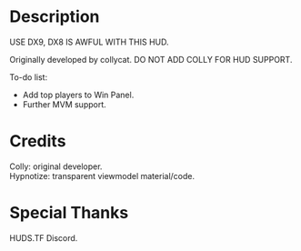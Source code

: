# Description

USE DX9, DX8 IS AWFUL WITH THIS HUD.  
  
Originally developed by collycat. DO NOT ADD COLLY FOR HUD SUPPORT.  
  
To-do list:  
- Add top players to Win Panel.  
- Further MVM support.

# Credits

Colly: original developer.  
Hypnotize: transparent viewmodel material/code.

# Special Thanks

HUDS.TF Discord.
